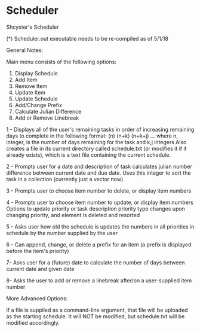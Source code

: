 # Scheduler
Shcyster's Scheduler

(*) Scheduler.out executable needs to be re-compiled as of 5/1/18

General Notes:

Main menu consists of the following options:

1) Display Schedule
2) Add Item
3) Remove Item
4) Update Item
5) Update Schedule
6) Add/Change Prefix
7) Calculate Julian Difference
8) Add or Remove Linebreak

1 - 
Displays all of the user's remaining tasks in order of increasing remaining days to complete in the following format:
(n) <task description>
(n+k) <task description>
(n+k+j) <task description>
...
where n, integer, is the number of days remaining for the task and k,j integers
Also creates a file in its current directory called schedule.txt (or modifies it if it already exists), which is a text file containing the current schedule.



2 - 
Prompts user for a date and description of task
calculates julian number difference between current date and due date. Uses this integer to sort the task in a collection (currently just a vector now)



3 -
Prompts user to choose item number to delete, or display item numbers



4 -
Prompts user to choose item number to update, or display item numbers
Options to update priority or task description
priority type changes upon changing priority, and element is deleted and resorted



5 -
Asks user how old the schedule is
updates the numbers in all priorities in schedule by the number supplied by the user



6 - 
Can append, change, or delete a prefix for an item (a prefix is displayed before the item's priority)



7-
Asks user for a (future) date to calculate the number of days between current date and given date



8-
Asks the user to add or remove a linebreak after/on a user-supplied item number




More Advanced Options:

If a file is supplied as a command-line argument, that file will be uploaded as the starting schedule. It will NOT be modified, but schedule.txt will be modified accordingly.
